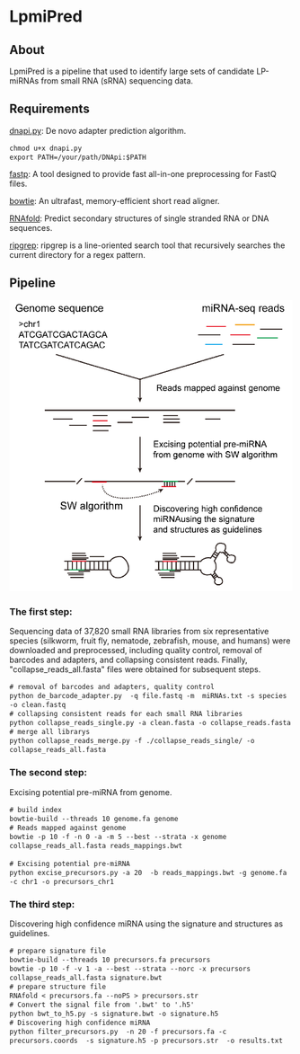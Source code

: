 # LpmiPred



## About

LpmiPred is a pipeline that used to identify large sets of candidate LP-miRNAs from small RNA (sRNA) sequencing data.

## Requirements

[dnapi.py](https://github.com/jnktsj/dnapi): De novo adapter prediction algorithm.

```shell
chmod u+x dnapi.py
export PATH=/your/path/DNApi:$PATH
```

[fastp](https://github.com/OpenGene/fastp): A tool designed to provide fast all-in-one preprocessing for FastQ files.

[bowtie](https://bowtie-bio.sourceforge.net/index.shtml): An ultrafast, memory-efficient short read aligner. 

[RNAfold](http://rna.tbi.univie.ac.at/cgi-bin/RNAWebSuite/RNAfold.cgi): Predict secondary structures of single stranded RNA or DNA sequences.

[ripgrep](https://github.com/BurntSushi/ripgrep): ripgrep is a line-oriented search tool that recursively searches the current directory for a regex pattern. 

## Pipeline 

![](https://github.com/mrklp/LpmiPred/blob/main/LpmiPred.png)

### The first step:

Sequencing data of 37,820 small RNA libraries from six representative species (silkworm, fruit fly, nematode, zebrafish, mouse, and humans)  were downloaded and preprocessed, including quality control, removal of barcodes and adapters, and collapsing consistent reads. Finally, "collapse_reads_all.fasta" files were obtained for subsequent steps.

```shell
# removal of barcodes and adapters, quality control
python de_barcode_adapter.py  -q file.fastq -m  miRNAs.txt -s species  -o clean.fastq
# collapsing consistent reads for each small RNA libraries
python collapse_reads_single.py -a clean.fasta -o collapse_reads.fasta
# merge all librarys
python collapse_reads_merge.py -f ./collapse_reads_single/ -o collapse_reads_all.fasta
```

### The second step:

Excising potential pre-miRNA from genome.

```shell
# build index
bowtie-build --threads 10 genome.fa genome
# Reads mapped against genome
bowtie -p 10 -f -n 0 -a -m 5 --best --strata -x genome collapse_reads_all.fasta reads_mappings.bwt

# Excising potential pre-miRNA 
python excise_precursors.py -a 20  -b reads_mappings.bwt -g genome.fa -c chr1 -o precursors_chr1
```

### The third step:

Discovering high confidence miRNA using the signature and structures as guidelines.

```shell
# prepare signature file
bowtie-build --threads 10 precursors.fa precursors
bowtie -p 10 -f -v 1 -a --best --strata --norc -x precursors  collapse_reads_all.fasta signature.bwt
# prepare structure file
RNAfold < precursors.fa --noPS > precursors.str
# Convert the signal file from '.bwt' to '.h5'
python bwt_to_h5.py -s signature.bwt -o signature.h5
# Discovering high confidence miRNA
python filter_precursors.py  -n 20 -f precursors.fa -c precursors.coords  -s signature.h5 -p precursors.str  -o results.txt
```

